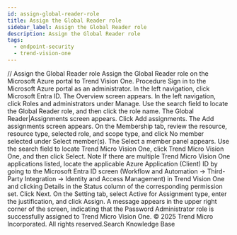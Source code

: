 ```yaml
---
id: assign-global-reader-role
title: Assign the Global Reader role
sidebar_label: Assign the Global Reader role
description: Assign the Global Reader role
tags:
  - endpoint-security
  - trend-vision-one
---
```


/*<![CDATA[*/ $('#title').html($('meta[name=map-description]').attr('content')); /*]]>*/ Assign the Global Reader role Assign the Global Reader role on the Microsoft Azure portal to Trend Vision One. Procedure Sign in to the Microsoft Azure portal as an administrator. In the left navigation, click Microsoft Entra ID. The Overview screen appears. In the left navigation, click Roles and administrators under Manage. Use the search field to locate the Global Reader role, and then click the role name. The Global Reader|Assignments screen appears. Click Add assignments. The Add assignments screen appears. On the Membership tab, review the resource, resource type, selected role, and scope type, and click No member selected under Select member(s). The Select a member panel appears. Use the search field to locate Trend Micro Vision One, click Trend Micro Vision One, and then click Select. Note If there are multiple Trend Micro Vision One applications listed, locate the applicable Azure Application (Client) ID by going to the Microsoft Entra ID screen (Workflow and Automation → Third-Party Integration → Identity and Access Management) in Trend Vision One and clicking Details in the Status column of the corresponding permission set. Click Next. On the Setting tab, select Active for Assignment type, enter the justification, and click Assign. A message appears in the upper right corner of the screen, indicating that the Password Administrator role is successfully assigned to Trend Micro Vision One. © 2025 Trend Micro Incorporated. All rights reserved.Search Knowledge Base